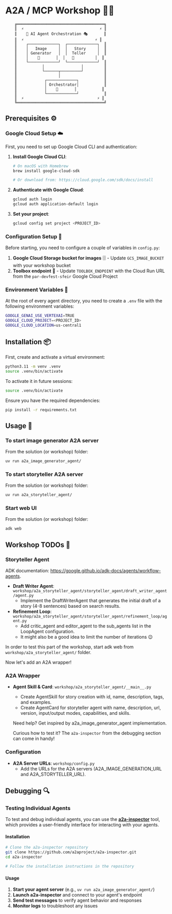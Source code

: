 # A2A / MCP Workshop 🤖✨

```
    ╔══════════════════════════════════════╗
    ║  ⚡                                 ⚡ ║
    ║    🤖 AI Agent Orchestration 🎭       ║
    ║  ⚡                               ⚡ ║
    ║    ┌─────────────┐  ┌─────────────┐  ║
    ║    │   Image     │  │   Story     │  ║
    ║    │ Generator   │  │  Teller     │  ║
    ║    │    🎨       │  │   📖         │  ║
    ║    └─────────────┘  └─────────────┘  ║
    ║           │                │         ║
    ║           └──────┬─────────┘         ║
    ║                  │                   ║
    ║            ┌─────────────┐           ║
    ║            │ Orchestrator│           ║
    ║            │    🎯       │           ║
    ║            └─────────────┘           ║
    ║  ⚡                                ⚡ ║
    ╚══════════════════════════════════════╝
```

## Prerequisites ⚙️

### Google Cloud Setup ☁️

First, you need to set up Google Cloud CLI and authentication:

1. **Install Google Cloud CLI**:
   ```bash
   # On macOS with Homebrew
   brew install google-cloud-sdk
   
   # Or download from: https://cloud.google.com/sdk/docs/install
   ```

2. **Authenticate with Google Cloud**:
   ```bash
   gcloud auth login
   gcloud auth application-default login
   ```

3. **Set your project**:
   ```bash
   gcloud config set project <PROJECT_ID>
   ```

### Configuration Setup 🔧

Before starting, you need to configure a couple of variables in `config.py`:

1. **Google Cloud Storage bucket for images** 🗄️ - Update `GCS_IMAGE_BUCKET` with your workshop bucket
2. **Toolbox endpoint** 🔧 - Update `TOOLBOX_ENDPOINT` with the Cloud Run URL from the `par-devfest-sfeir` Google Cloud Project

### Environment Variables 🔐

At the root of every agent directory, you need to create a `.env` file with the following environment variables:

```bash
GOOGLE_GENAI_USE_VERTEXAI=TRUE
GOOGLE_CLOUD_PROJECT=<PROJECT_ID>
GOOGLE_CLOUD_LOCATION=us-central1
```

## Installation 📦

First, create and activate a virtual environment:

```bash
python3.11 -m venv .venv
source .venv/bin/activate
```

To activate it in future sessions:

```bash
source .venv/bin/activate
```

Ensure you have the required dependencies:

```bash
pip install -r requirements.txt
```

## Usage 🚀

### To start image generator A2A server
From the solution (or workshop) folder:
```bash
uv run a2a_image_generator_agent/
```

### To start storyteller A2A server
From the solution (or workshop) folder:
```bash
uv run a2a_storyteller_agent/
```

### Start web UI
From the solution (or workshop) folder:
```bash
adk web
```

## Workshop TODOs 📝

### Storyteller Agent
ADK documentation: https://google.github.io/adk-docs/agents/workflow-agents.
- **Draft Writer Agent**: `workshop/a2a_storyteller_agent/storyteller_agent/draft_writer_agent/agent.py`
  - Implement the DraftWriterAgent that generates the initial draft of a story (4-8 sentences) based on search results.
- **Refinement Loop**: `workshop/a2a_storyteller_agent/storyteller_agent/refinement_loop/agent.py`
  - Add critic_agent and editor_agent to the sub_agents list in the LoopAgent configuration.
  - It might also be a good idea to limit the number of iterations 😉 

In order to test this part of the workshop, start adk web from `workshop/a2a_storyteller_agent/` folder.

Now let's add an A2A wrapper!

### A2A Wrapper
- **Agent Skill & Card**: `workshop/a2a_storyteller_agent/__main__.py`
  - Create AgentSkill for story creation with id, name, description, tags, and examples.
  - Create AgentCard for storyteller agent with name, description, url, version, input/output modes, capabilities, and skills.
  
  Need help? Get inspired by a2a_image_generator_agent implementation.

  Curious how to test it? The `a2a-inspector` from the debugging section can come in handy!

### Configuration
- **A2A Server URLs**: `workshop/config.py`
  - Add the URLs for the A2A servers (A2A_IMAGE_GENERATION_URL and A2A_STORYTELLER_URL).

## Debugging 🔍

### Testing Individual Agents

To test and debug individual agents, you can use the **[a2a-inspector](https://github.com/a2aproject/a2a-inspector)** tool, which provides a user-friendly interface for interacting with your agents.

#### Installation
```bash
# Clone the a2a-inspector repository
git clone https://github.com/a2aproject/a2a-inspector.git
cd a2a-inspector

# Follow the installation instructions in the repository
```

#### Usage
1. **Start your agent server** (e.g., `uv run a2a_image_generator_agent/`)
2. **Launch a2a-inspector** and connect to your agent's endpoint
3. **Send test messages** to verify agent behavior and responses
4. **Monitor logs** to troubleshoot any issues
